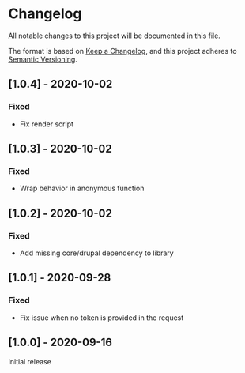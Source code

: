 # Changelog
All notable changes to this project will be documented in this file.

The format is based on [Keep a Changelog](https://keepachangelog.com/en/1.0.0/),
and this project adheres to [Semantic Versioning](https://semver.org/spec/v2.0.0.html).

## [1.0.4] - 2020-10-02
### Fixed
- Fix render script

## [1.0.3] - 2020-10-02
### Fixed
- Wrap behavior in anonymous function

## [1.0.2] - 2020-10-02
### Fixed
- Add missing core/drupal dependency to library

## [1.0.1] - 2020-09-28
### Fixed
- Fix issue when no token is provided in the request

## [1.0.0] - 2020-09-16
Initial release
